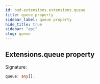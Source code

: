 ```yaml
---
id: bud-extensions.extensions.queue
title: queue property
sidebar_label: queue property
hide_title: true
sidebar: "api"
slug: queue
---
```


## Extensions.queue property

Signature:

```typescript
queue: any[];
```
